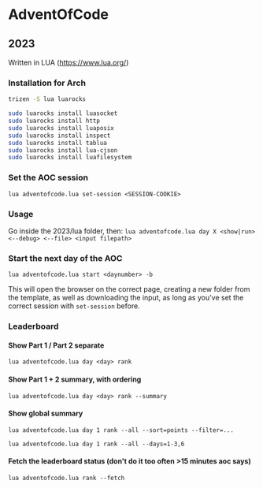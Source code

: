 # AdventOfCode

## 2023
Written in LUA (https://www.lua.org/)

### Installation for Arch
```bash
trizen -S lua luarocks

sudo luarocks install luasocket
sudo luarocks install http
sudo luarocks install luaposix
sudo luarocks install inspect
sudo luarocks install tablua
sudo luarocks install lua-cjson
sudo luarocks install luafilesystem
```

### Set the AOC session
`lua adventofcode.lua set-session <SESSION-COOKIE>`

### Usage
Go inside the 2023/lua folder, then:
`lua adventofcode.lua day X <show|run> <--debug> <--file> <input filepath>`

### Start the next day of the AOC
`lua adventofcode.lua start <daynumber> -b`

This will open the browser on the correct page, creating a new folder from the template, as well as downloading the input, as long as you've set the correct session with `set-session` before.

### Leaderboard
#### Show Part 1 / Part 2 separate
`lua adventofcode.lua day <day> rank`

#### Show Part 1 + 2 summary, with ordering
`lua adventofcode.lua day <day> rank --summary`

#### Show global summary
`lua adventofcode.lua day 1 rank --all --sort=points --filter=...`

`lua adventofcode.lua day 1 rank --all --days=1-3,6`


#### Fetch the leaderboard status (don't do it too often >15 minutes aoc says)
`lua adventofcode.lua rank --fetch`

